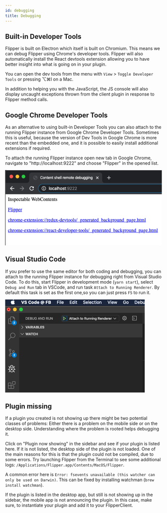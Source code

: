 ```yaml
---
id: debugging
title: Debugging
---
```


## Built-in Developer Tools

Flipper is built on Electron which itself is built on Chromium. This means we can debug Flipper using Chrome's developer tools. Flipper will also automatically install the React devtools extension allowing you to have better insight into what is going on in your plugin.

You can open the dev tools from the menu with `View` > `Toggle Developer Tools` or pressing ⌥⌘I on a Mac.

In addition to helping you with the JavaScript, the JS console will also display uncaught exceptions thrown from the client plugin in response to Flipper method calls.

## Google Chrome Developer Tools

As an alternative to using built-in Developer Tools you can also attach to the running Flipper instance from Google Chrome Developer Tools. Sometimes this is useful, because the version of Dev Tools in Google Chrome is more recent than the embedded one, and it is possible to easily install additional extensions if required.

To attach the running Flipper instance open new tab in Google Chrome, navigate to "http://localhost:9222" and choose "Flipper" in the opened list.

![Attach From Google Chrome](/docs/assets/debugging-from-google-chrome.png)

## Visual Studio Code

If you prefer to use the same editor for both coding and debugging, you can attach to the running Flipper instance for debugging right from Visual Studio Code. To do this, start Flipper in development mode (`yarn start`), select `Debug and Run` tab in VSCode, and run task `Attach to Running Renderer`. By default this task is set as the first one,so you can just press `F5` to run it.

![Attach From Visual Studio Code](/docs/assets/debugging-from-vscode.png)

## Plugin missing

If a plugin you created is not showing up there might be two potential classes of problems: Either there is a problem on the mobile side or on the desktop side. Understanding where the problem is rooted helps debugging it.

Click on "Plugin now showing" in the sidebar and see if your plugin is listed here. If it is not listed, the desktop side of the plugin is not loaded. One of the main reasons for this is that the plugin could not be compiled, due to some errors. Try launching Flipper from the Terminal to see some additional logs: `/Applications/Flipper.app/Contents/MacOS/Flipper`.

A common error here is `Error: fsevents unavailable (this watcher can only be used on Darwin)`. This can be fixed by installing watchman (`brew install watchman`).

If the plugin is listed in the desktop app, but still is not showing up in the sidebar, the mobile app is not announcing the plugin. In this case, make sure, to instantiate your plugin and add it to your FlipperClient.
